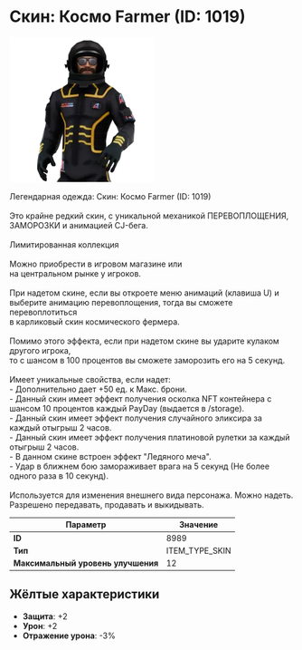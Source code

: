 # Скин: Космо Farmer (ID: 1019)

![Item Image](../img/8989.webp?raw=true)

Легендарная одежда: Скин: Космо Farmer (ID: 1019)<br><br>Это крайне редкий скин, с уникальной механикой ПЕРЕВОПЛОЩЕНИЯ,<br>ЗАМОРОЗКИ и анимацией CJ-бега.<br><br>Лимитированная коллекция<br><br>Можно приобрести в игровом магазине или<br>на центральном рынке у игроков.<br><br>При надетом скине, если вы откроете меню анимаций (клавиша U) и<br>выберите анимацию перевоплощения, тогда вы сможете перевоплотиться<br>в карликовый скин космического фермера.<br><br>Помимо этого эффекта, если при надетом скине вы ударите кулаком другого игрока,<br>то с шансом в 100 процентов вы сможете заморозить его на 5 секунд.<br><br>Имеет уникальные свойства, если надет:<br> - Дополнительно дает +50 ед. к Макс. брони.<br> - Данный скин имеет эффект получения осколка NFT контейнера с шансом 10 процентов каждый PayDay (выдается в /storage).<br> - Данный скин имеет эффект получения случайного эликсира за каждый отыгрыш 2 часов.<br> - Данный скин имеет эффект получения платиновой рулетки за каждый отыгрыш 2 часов.<br> - В данном скине встроен эффект "Ледяного меча".<br> - Удар в ближнем бою замораживает врага на 5 секунд (Не более одного раза в 10 секунд).<br><br>Используется для изменения внешнего вида персонажа. Можно надеть.<br>Разрешено передавать, продавать и выкидывать.


| Параметр | Значение |
|----------|----------|
| **ID** | 8989 |
| **Тип** | ITEM_TYPE_SKIN |
| **Максимальный уровень улучшения** | 12 |

## Жёлтые характеристики

- **Защита**: +2
- **Урон**: +2
- **Отражение урона**: -3%

